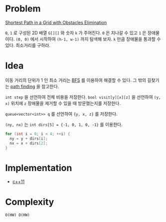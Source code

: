 # Problem

[Shortest Path in a Grid with Obstacles Elimination](https://leetcode.com/problems/shortest-path-in-a-grid-with-obstacles-elimination/)

`0`, `1` 로 구성된 2D 배열 `G[][]` 와 숫자 `k` 가 주어진다. `0` 은
지나갈 수 있고 `1` 은 장애물이다. `(0, 0)` 에서 시작하여 `(h-1, w-1)`
까지 탐색해 보자. `k` 만큼 장애물을 통과할 수 있다. 최소거리를 구하라.

# Idea

이동 거리의 단위가 1 인 최소 거리는
[BFS](/fundamentals/graph/bfsshortestpath/README.md) 를 이용하여
해결할 수 있다. 그 밖의 길찾기는 [path
finding](https://github.com/iamslash/learntocode/blob/master/fundamentals/combinatorialsearch/pathfinding/README.md)
을 참고한다.

`int step` 을 선언하여 전체 비용을 저장한다. `bool visit[y][x][z]` 을
선언하여 `(y, x)` 위치에 `z` 장애물을 제거할 수 있을 때 방문했는지를
저장한다.

`queue<vector<int>> q` 를 선언하여 `{y, x, z}` 를 저장한다.

`(ny, nx)` 는 `int dirs[5] = {-1, 0, 1, 0, -1}` 를 이용한다.

```c
for (int i = 0; i < 4; ++i) {
  ny = y + dirs[i];
  nx = x + dirs[2];
}
```

# Implementation

* [c++11](a.cpp)

# Complexity

```
O(HW) O(HW)
```
